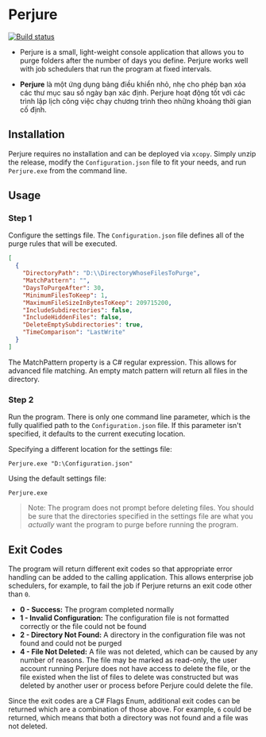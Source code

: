 # Perjure

[![Build status](https://coshea.visualstudio.com/Perjure/_apis/build/status/Perjure)](https://coshea.visualstudio.com/Perjure/_build/latest?definitionId=-1)

+ Perjure is a small, light-weight console application that allows you to purge folders after the number of days you define. Perjure works well with job schedulers that run the program at fixed intervals.

+ **Perjure** là một ứng dụng bảng điều khiển nhỏ, nhẹ cho phép bạn xóa các thư mục sau số ngày bạn xác định. Perjure hoạt động tốt với các trình lập lịch công việc chạy chương trình theo những khoảng thời gian cố định.

## Installation

Perjure requires no installation and can be deployed via ```xcopy```.
Simply unzip the release, modify the ```Configuration.json``` file to fit your needs,
and run ```Perjure.exe``` from the command line.

## Usage

### Step 1

Configure the settings file. The ```Configuration.json``` file defines all of the
purge rules that will be executed.

```json
[
  {
    "DirectoryPath": "D:\\DirectoryWhoseFilesToPurge",
    "MatchPattern": "",
    "DaysToPurgeAfter": 30,
    "MinimumFilesToKeep": 1,
    "MaximumFileSizeInBytesToKeep": 209715200,
    "IncludeSubdirectories": false,
    "IncludeHiddenFiles": false,
    "DeleteEmptySubdirectories": true,
    "TimeComparison": "LastWrite"
  }
]
```

The MatchPattern property is a C# regular expression. This allows for advanced file matching.
An empty match pattern will return all files in the directory.

### Step 2

Run the program. There is only one command line parameter, which is the fully qualified path
to the ```Configuration.json``` file. If this parameter isn't specified, it defaults to
the current executing location.

Specifying a different location for the settings file:

    Perjure.exe "D:\Configuration.json"

Using the default settings file:

    Perjure.exe

> Note: The program does not prompt before deleting files. You should be sure that the
> directories specified in the settings file are what you *actually* want the program
> to purge before running the program.

## Exit Codes
The program will return different exit codes so that appropriate error handling can be
added to the calling application. This allows enterprise job schedulers, for example,
to fail the job if Perjure returns an exit code other than ```0```.

* **0 - Success:** The program completed normally
* **1 - Invalid Configuration:** The configuration file is not formatted correctly or the file could not be found
* **2 - Directory Not Found:** A directory in the configuration file was not found and could not be purged
* **4 - File Not Deleted:** A file was not deleted, which can be caused by any number of reasons. The file may be marked as read-only, the user account running Perjure does not have access to delete the file, or the file existed when the list of files to delete was constructed but was deleted by another user or process before Perjure could delete the file.

Since the exit codes are a C# Flags Enum, additional exit codes can be returned which
are a combination of those above. For example, ```6``` could be returned, which means
that both a directory was not found and a file was not deleted.
